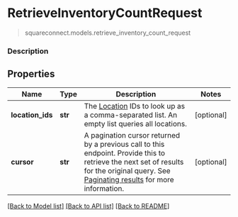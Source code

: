 # RetrieveInventoryCountRequest
> squareconnect.models.retrieve_inventory_count_request

### Description



## Properties
Name | Type | Description | Notes
------------ | ------------- | ------------- | -------------
**location_ids** | **str** | The [Location](#type-location) IDs to look up as a comma-separated list. An empty list queries all locations. | [optional] 
**cursor** | **str** | A pagination cursor returned by a previous call to this endpoint. Provide this to retrieve the next set of results for the original query.  See [Paginating results](#paginatingresults) for more information. | [optional] 

[[Back to Model list]](../README.md#documentation-for-models) [[Back to API list]](../README.md#documentation-for-api-endpoints) [[Back to README]](../README.md)


